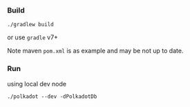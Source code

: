 
### Build

`./gradlew build`

or use `gradle` v7+

Note maven `pom.xml` is as example and may be not up to date.

### Run

using local dev node

    ./polkadot --dev -dPolkadotDb
